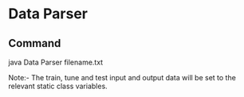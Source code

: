 # Data Parser

## Command 
java Data Parser filename.txt

Note:- The train, tune and test input and output data will be set to the relevant static class variables.  
